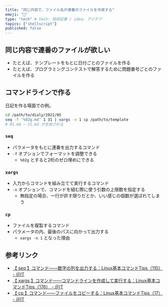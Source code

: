 ```yaml
---
title: "同じ内容で、ファイル名が連番のファイルを作成する"
emoji: "🎃"
type: "tech" # tech: 技術記事 / idea: アイデア
topics: ["shellscript"]
published: false
---
```


## 同じ内容で連番のファイルが欲しい

- たとえば、テンプレートをもとに日付ごとのファイルを作る
- たとえば、プログラミングコンテストで解答するために問題番号ごとのファイルを作る

## コマンドラインで作る

日記を作る場面での例。

```sh
cd /path/to/dialy/2021/05
seq -f '%02g.md' 1 31 | xargs -n 1 cp /path/to/template
# 01.md ~ 31.md が生成される
```

### `seq`

- パラメータをもとに連番を出力するコマンド
- `-f` オプションでフォーマットを調整できる
    - `%02g` とすると2桁のゼロ埋めにできる

### `xargs`

- 入力からコマンドを組み立てて実行するコマンド
- `-n` オプションで、コマンドを組む際に使う引数の上限数を指定する
    - 無指定の場合、一行が許す限りだとか、いい感じの個数が選ばれてしまう

### `cp`

- ファイルを複製するコマンド
- パラメータの内、最後のパスに向かって出力する
    - `xargs -n 1` となった理由

## 参考リンク

- [【 seq 】コマンド――数字の列を出力する：Linux基本コマンドTips（110） - ＠IT](https://www.atmarkit.co.jp/ait/articles/1705/18/news033.html)
- [【 xargs 】コマンド――コマンドラインを作成して実行する：Linux基本コマンドTips（176） - ＠IT](https://www.atmarkit.co.jp/ait/articles/1801/19/news014.html)
- [【 cp 】コマンド――ファイルをコピーする：Linux基本コマンドTips（17） - ＠IT](https://www.atmarkit.co.jp/ait/articles/1605/31/news019.html)

